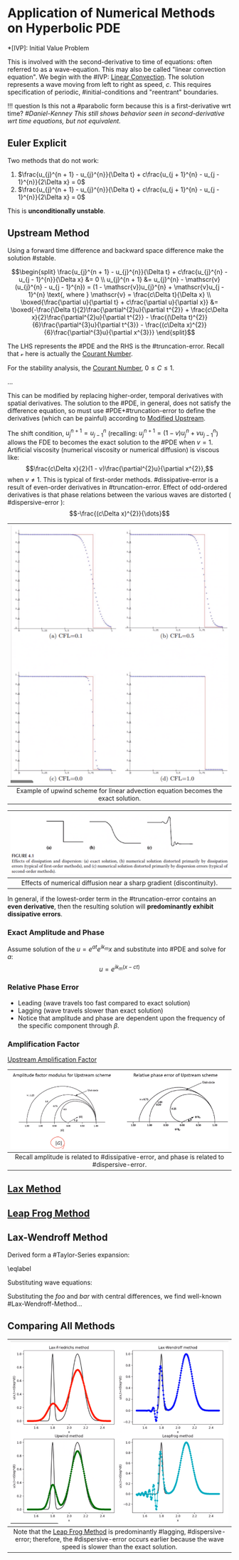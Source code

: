 # Application of Numerical Methods on Hyperbolic PDE

*[IVP]: Initial Value Problem

This is involved with the second-derivative to time of equations: often referred to as a wave-equation.
This may also be called "linear convection equation".
We begin with the #IVP: [Linear Convection](linear-convection.md).
The solution represents a wave moving from left to right as speed, $c$.
This requires specification of periodic, #initial-conditions and "reentrant" boundaries.

!!! question Is this not a #parabolic form because this is a first-derivative wrt time? <cite> #Daniel-Kenney
	This still shows behavior seen in second-derivative wrt time equations, but not equivalent.



## Euler Explicit
Two methods that do not work:
1. $\frac{u_{j}^{n + 1} - u_{j}^{n}}{\Delta t} + c\frac{u_{j + 1}^{n} - u_{j - 1}^{n}}{2\Delta x} = 0$
2. $\frac{u_{j}^{n + 1} - u_{j}^{n}}{\Delta t} + c\frac{u_{j + 1}^{n} - u_{j - 1}^{n}}{2\Delta x} = 0$

This is **unconditionally unstable**.



## Upstream Method
Using a forward time difference and backward space difference make the solution #stable.

$$\begin{split}
\frac{u_{j}^{n + 1} - u_{j}^{n}}{\Delta t} + c\frac{u_{j}^{n} - u_{j - 1}^{n}}{\Delta x} &= 0 \\
u_{j}^{n + 1} &= u_{j}^{n} - \mathscr{v}(u_{j}^{n} - u_{j - 1}^{n}) = (1 - \mathscr{v})u_{j}^{n} + \mathscr{v}u_{j - 1}^{n} \text{, where } \mathscr{v} = \frac{c\Delta t}{\Delta x} \\
\boxed{\frac{\partial u}{\partial t} + c\frac{\partial u}{\partial x}} &= \boxed{-\frac{\Delta t}{2}\frac{\partial^{2}u}{\partial t^{2}} + \frac{c\Delta x}{2}\frac{\partial^{2}u}{\partial t^{2}} - \frac{(\Delta t)^{2}}{6}\frac{\partial^{3}u}{\partial t^{3}} - \frac{(c\Delta x)^{2}}{6}\frac{\partial^{3}u}{\partial x^{3}}}
\end{split}$$

The LHS represents the #PDE and the RHS is the #truncation-error.
Recall that $\mathscr{v}$ here is actually the [Courant Number](courant-number.md).

For the stability analysis, the [Courant Number](courant-number.md), $0 \leq C \leq 1$.

$\dots$

This can be modified by replacing higher-order, temporal derivatives with spatial derivatives.
The solution to the #PDE, in general, does not satisfy the difference equation, so must use #PDE+#truncation-error to define the derivatives (which can be painful) according to [Modified Upstream](modified-upstream.md).

The shift condition, $u_{j}^{n + 1} = u_{j - 1}^{n}$ (recalling: $u_{j}^{n + 1} = (1 - v)u_{j}^{n} + vu_{j - 1}^{n}$) allows the FDE to becomes the exact solution to the #PDE when $v = 1$.
Artificial viscosity (numerical viscosity or numerical diffusion) is viscous like: $$\frac{c\Delta x}{2}(1 - v)\frac{\partial^{2}u}{\partial x^{2}},$$ when $v \neq 1$.
This is typical of first-order methods.
#dissipative-error is a result of even-order derivatives in #truncation-error.
Effect of odd-ordered derivatives is that phase relations between the various waves are distorted ( #dispersive-error ):
$$-\frac{(c\Delta x)^{2}}{\dots}$$

| ![](../../../attachments/engr-704-001-partial-differential-equations/example_of_upstream_211117_185322_EST.png) |
|:--:|
| Example of upwind scheme for linear advection equation becomes the exact solution. |

| ![](../../../attachments/engr-704-001-partial-differential-equations/effects_of_numerical_diffusion_example_211117_185416_EST.png) |
|:--:|
| Effects of numerical diffusion near a sharp gradient (discontinuity). |

In general, if the lowest-order term in the #truncation-error contains an **even derivative**, then the resulting solution will **predominantly exhibit dissipative errors**.



### Exact Amplitude and Phase
Assume solution of the $u = e^{at}e^{ik_{m}}x$ and substitute into #PDE and solve for $a$: $$u = e^{ik_{m}(x - ct)}$$



### Relative Phase Error
- Leading (wave travels too fast compared to exact solution)
- Lagging (wave travels slower than exact solution)
- Notice that amplitude and phase are dependent upon the frequency of the specific component through $\beta$.



### Amplification Factor
[Upstream Amplification Factor](upstream-amplification-factor.md)

| ![](../../../attachments/engr-704-001-partial-differential-equations/upstream_amplification_factor_211119_182808_EST.png) |
|:--:|
| Recall amplitude is related to #dissipative-error, and phase is related to #dispersive-error. |



## [Lax Method](lax-method.md)



## [Leap Frog Method](leap-frog-method.md)



## Lax-Wendroff Method
Derived form a #Taylor-Series expansion:

\eqlabel

Substituting wave equations:

Substituting the $foo$ and $bar$ with central differences, we find well-known #Lax-Wendroff-Method...



## Comparing All Methods
| ![](../../../attachments/engr-704-001-partial-differential-equations/comparing_dissipative_and_dispersive_errors_of_hyperbolic_methods_211119_185638_EST.png) |
|:--:|
| Note that the [Leap Frog Method](leap-frog-method.md) is predominantly #lagging, #dispersive-error; therefore, the #dispersive-error occurs earlier because the wave speed is slower than the exact solution. |